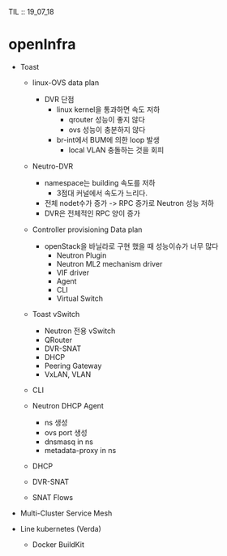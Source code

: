 TIL :: 19_07_18

# openInfra 
- Toast
  - linux-OVS data plan
    - DVR 단점
      - linux kernel을 통과하면 속도 저하
        - qrouter 성능이 좋지 않다
        - ovs 성능이 충분하지 않다
      - br-int에서 BUM에 의한 loop 발생
        - local VLAN 충돌하는 것을 회피
  - Neutro-DVR
    - namespace는 building 속도를 저하
      - 3점대 커널에서 속도가 느리다.
    - 전체 nodet수가 증가 -> RPC 증가로 Neutron 성능 저하
    - DVR은 전체적인 RPC 양이 증가

  - Controller provisioning Data plan
    - openStack을 바닐라로 구현 했을 때 성능이슈가 너무 많다
      - Neutron Plugin
      - Neutron ML2 mechanism driver
      - VIF driver
      - Agent
      - CLI
      - Virtual Switch
  - Toast vSwitch
    - Neutron 전용 vSwitch
    - QRouter
    - DVR-SNAT
    - DHCP
    - Peering Gateway
    - VxLAN, VLAN
  - CLI
  - Neutron DHCP Agent
    - ns 생성
    - ovs port 생성
    - dnsmasq in ns
    - metadata-proxy in ns
  - DHCP
  - DVR-SNAT
  - SNAT Flows

- Multi-Cluster Service Mesh

- Line kubernetes (Verda)
  - Docker BuildKit